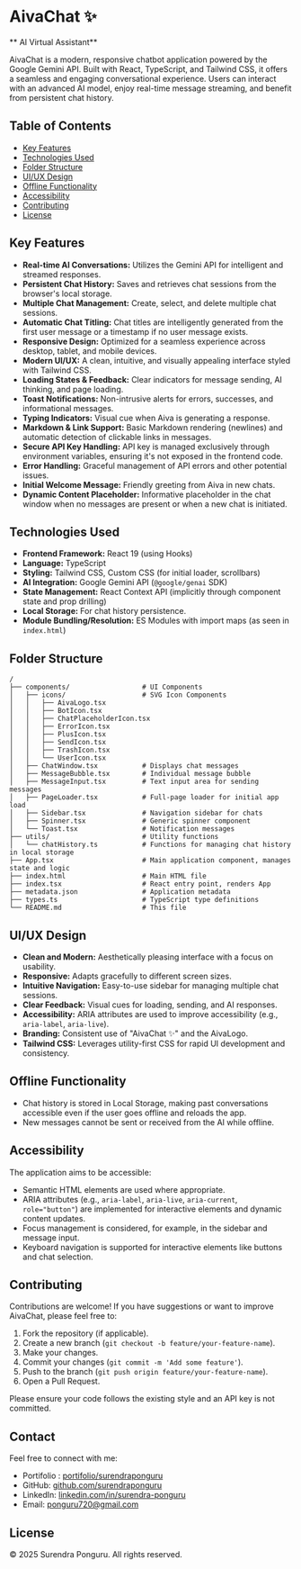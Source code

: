 # AivaChat ✨

** AI Virtual Assistant**

AivaChat is a modern, responsive chatbot application powered by the Google Gemini API. Built with React, TypeScript, and Tailwind CSS, it offers a seamless and engaging conversational experience. Users can interact with an advanced AI model, enjoy real-time message streaming, and benefit from persistent chat history.

## Table of Contents

- [Key Features](#key-features)
- [Technologies Used](#technologies-used)
- [Folder Structure](#folder-structure)
- [UI/UX Design](#uiux-design)
- [Offline Functionality](#offline-functionality)
- [Accessibility](#accessibility)
- [Contributing](#contributing)
- [License](#license)

## Key Features

- **Real-time AI Conversations:** Utilizes the Gemini API for intelligent and streamed responses.
- **Persistent Chat History:** Saves and retrieves chat sessions from the browser's local storage.
- **Multiple Chat Management:** Create, select, and delete multiple chat sessions.
- **Automatic Chat Titling:** Chat titles are intelligently generated from the first user message or a timestamp if no user message exists.
- **Responsive Design:** Optimized for a seamless experience across desktop, tablet, and mobile devices.
- **Modern UI/UX:** A clean, intuitive, and visually appealing interface styled with Tailwind CSS.
- **Loading States & Feedback:** Clear indicators for message sending, AI thinking, and page loading.
- **Toast Notifications:** Non-intrusive alerts for errors, successes, and informational messages.
- **Typing Indicators:** Visual cue when Aiva is generating a response.
- **Markdown & Link Support:** Basic Markdown rendering (newlines) and automatic detection of clickable links in messages.
- **Secure API Key Handling:** API key is managed exclusively through environment variables, ensuring it's not exposed in the frontend code.
- **Error Handling:** Graceful management of API errors and other potential issues.
- **Initial Welcome Message:** Friendly greeting from Aiva in new chats.
- **Dynamic Content Placeholder:** Informative placeholder in the chat window when no messages are present or when a new chat is initiated.

## Technologies Used

- **Frontend Framework:** React 19 (using Hooks)
- **Language:** TypeScript
- **Styling:** Tailwind CSS, Custom CSS (for initial loader, scrollbars)
- **AI Integration:** Google Gemini API (`@google/genai` SDK)
- **State Management:** React Context API (implicitly through component state and prop drilling)
- **Local Storage:** For chat history persistence.
- **Module Bundling/Resolution:** ES Modules with import maps (as seen in `index.html`)


## Folder Structure

```
/
├── components/                  # UI Components
│   ├── icons/                   # SVG Icon Components
│   │   ├── AivaLogo.tsx
│   │   ├── BotIcon.tsx
│   │   ├── ChatPlaceholderIcon.tsx
│   │   ├── ErrorIcon.tsx
│   │   ├── PlusIcon.tsx
│   │   ├── SendIcon.tsx
│   │   ├── TrashIcon.tsx
│   │   └── UserIcon.tsx
│   ├── ChatWindow.tsx           # Displays chat messages
│   ├── MessageBubble.tsx        # Individual message bubble
│   ├── MessageInput.tsx         # Text input area for sending messages
│   ├── PageLoader.tsx           # Full-page loader for initial app load
│   ├── Sidebar.tsx              # Navigation sidebar for chats
│   ├── Spinner.tsx              # Generic spinner component
│   └── Toast.tsx                # Notification messages
├── utils/                       # Utility functions
│   └── chatHistory.ts           # Functions for managing chat history in local storage
├── App.tsx                      # Main application component, manages state and logic
├── index.html                   # Main HTML file
├── index.tsx                    # React entry point, renders App
├── metadata.json                # Application metadata
├── types.ts                     # TypeScript type definitions
└── README.md                    # This file
```

## UI/UX Design

-   **Clean and Modern:** Aesthetically pleasing interface with a focus on usability.
-   **Responsive:** Adapts gracefully to different screen sizes.
-   **Intuitive Navigation:** Easy-to-use sidebar for managing multiple chat sessions.
-   **Clear Feedback:** Visual cues for loading, sending, and AI responses.
-   **Accessibility:** ARIA attributes are used to improve accessibility (e.g., `aria-label`, `aria-live`).
-   **Branding:** Consistent use of "AivaChat ✨" and the AivaLogo.
-   **Tailwind CSS:** Leverages utility-first CSS for rapid UI development and consistency.

## Offline Functionality

-   Chat history is stored in Local Storage, making past conversations accessible even if the user goes offline and reloads the app.
-   New messages cannot be sent or received from the AI while offline.

## Accessibility

The application aims to be accessible:
-   Semantic HTML elements are used where appropriate.
-   ARIA attributes (e.g., `aria-label`, `aria-live`, `aria-current`, `role="button"`) are implemented for interactive elements and dynamic content updates.
-   Focus management is considered, for example, in the sidebar and message input.
-   Keyboard navigation is supported for interactive elements like buttons and chat selection.

## Contributing

Contributions are welcome! If you have suggestions or want to improve AivaChat, please feel free to:
1.  Fork the repository (if applicable).
2.  Create a new branch (`git checkout -b feature/your-feature-name`).
3.  Make your changes.
4.  Commit your changes (`git commit -m 'Add some feature'`).
5.  Push to the branch (`git push origin feature/your-feature-name`).
6.  Open a Pull Request.

Please ensure your code follows the existing style and an API key is not committed.

## Contact
Feel free to connect with me:
- Portifolio : [portifolio/surendraponguru](https://surendra-portfolio-three.vercel.app/)
- GitHub: [github.com/surendraponguru](https://github.com/surendraponguru)
- LinkedIn: [linkedin.com/in/surendra-ponguru](https://linkedin.com/in/surendra-ponguru)
- Email: ponguru720@gmail.com

## License

<!-- This project is licensed under the MIT License - see the LICENSE file for details (if one is created).
Alternatively, if no LICENSE file is present: -->
<!-- &copy; {new Date().getFullYear()} AivaChat.  -->
© 2025 Surendra Ponguru. All rights reserved.

